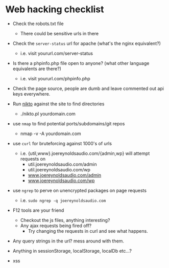 # Web hacking checklist

- Check the robots.txt file
    - There could be sensitive urls in there

- Check the `server-status` url for apache (what's the nginx equivalent?)
    - i.e. visit yoururl.com/server-status

- Is there a phpinfo.php file open to anyone? (what other language equivalents are there?)
    - i.e. visit yoururl.com/phpinfo.php


- Check the page source, people are dumb and leave commented out api keys everywhere.

- Run [nikto](https://github.com/sullo/nikto) against the site to find directories
    - ./nikto.pl yourdomain.com

- use `nmap` to find potential ports/subdomains/git repos
    - nmap -v -A yourdomain.com
 
- use `curl` for bruteforcing against 1000's of urls
    - i.e. {util,www}.joereynoldsaudio.com/{admin,wp} will attempt requests on
        - util.joereynoldsaudio.com/admin
        - util.joereynoldsaudio.com/wp
        - www.joereynoldsaudio.com/admin
        - www.joereynoldsaudio.com/wp

- use `ngrep` to perve on unencrypted packages on page requests
    - i.e. `sudo ngrep -q joereynoldsaudio.com`

- F12 tools are your friend
    - Checkout the js files, anything interesting?
    - Any ajax requests being fired off? 
        - Try changing the requests in curl and see what happens.

- Any query strings in the url? mess around with them.
- Anything in sessionStorage, localStorage, localDb etc...?
- xss
